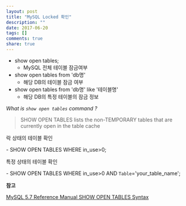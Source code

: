 ```yaml
---
layout: post
title: "MySQL Locked 확인"
description: ""
date: 2017-06-20
tags: []
comments: true
share: true
---
```


  

  * show open tables;
    * MySQL 전체 테이블 잠금여부
  * show open tables from 'db명' 
    * 해당 DB의 테이블 잠금 여부
  * show open tables from 'db명' like '테이블명'
    * 해당 DB의 특정 테이블의 잠금 정보

  

  

_What is `show open tables` command ?_

  

> SHOW OPEN TABLES lists the non-TEMPORARY tables that are currently open in
the table cache

  

락 상태의 테이블 확인

\- SHOW OPEN TABLES WHERE in_use>0;

  

특정 상태의 테이블 확인

\- SHOW OPEN TABLES WHERE in_use>0 AND `Table`='your_table_name';

  

**참고**

[MySQL 5.7 Reference Manual SHOW OPEN TABLES
Syntax](https://dev.mysql.com/doc/refman/5.7/en/show-open-tables.html)


